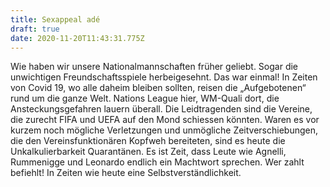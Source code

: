 ```yaml
---
title: Sexappeal adé
draft: true
date: 2020-11-20T11:43:31.775Z
---
```

Wie haben wir unsere Nationalmannschaften früher geliebt. Sogar die unwichtigen Freundschaftsspiele herbeigesehnt. Das war einmal! In Zeiten von Covid 19, wo alle daheim bleiben sollten, reisen die „Aufgebotenen“ rund um die ganze Welt. Nations League hier, WM-Quali dort, die Ansteckungsgefahren lauern überall. Die Leidtragenden sind die Vereine, die zurecht FIFA und UEFA auf den Mond schiessen könnten. Waren es vor kurzem noch mögliche Verletzungen und unmögliche Zeitverschiebungen, die den Vereinsfunktionären Kopfweh bereiteten, sind es heute die Unkalkulierbarkeit Quarantänen. Es ist Zeit, dass Leute wie Agnelli, Rummenigge und Leonardo endlich ein Machtwort sprechen. Wer zahlt befiehlt! In Zeiten wie heute eine Selbstverständlichkeit.